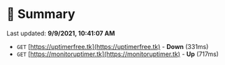 # 📖 Summary
Last updated: **9/9/2021, 10:41:07 AM**

- `GET` [https://uptimerfree.tk](https://uptimerfree.tk) - **Down** (331ms)
- `GET` [https://monitoruptimer.tk](https://monitoruptimer.tk) - **Up** (717ms)

